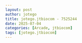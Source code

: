 ```yaml
---
layout: post
author: jotego
title: jotego.jtbiocom - 7525244
date: 2025-07-04
categories: [Arcade, jtbiocom]
tags: [jotego.jtbiocom]
---
```



